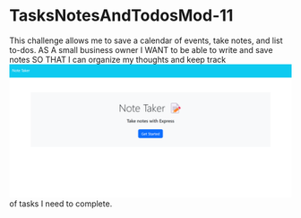 # TasksNotesAndTodosMod-11
This challenge allows me to save a calendar of events, take notes, and list to-dos. 
AS A small business owner
I WANT to be able to write and save notes
SO THAT I can organize my thoughts and keep track ![Picture of note-taker page](<Screenshot 2023-11-13 195828.png>)of tasks I need to complete.
